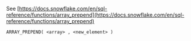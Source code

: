 See [https://docs.snowflake.com/en/sql-reference/functions/array_prepend](https://docs.snowflake.com/en/sql-reference/functions/array_prepend)
```
ARRAY_PREPEND( <array> , <new_element> )
```
